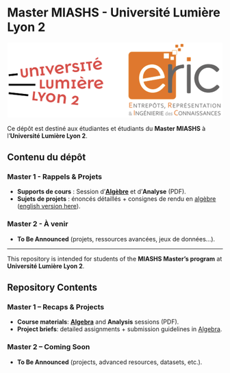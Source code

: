 # Master MIASHS - Université Lumière Lyon 2

![Logo ERIC Lyon 2](ERIC_LYON_2_logo.png)

Ce dépôt est destiné aux étudiantes et étudiants du **Master MIASHS** à l’**Université Lumière Lyon 2**.

## Contenu du dépôt

### Master 1 - Rappels & Projets
- **Supports de cours** : Session d’[**Algèbre**](/Algebre_M1/Cours_M1_ALGEBRE_Beamer.pdf) et d’**Analyse** (PDF).
- **Sujets de projets** : énoncés détaillés + consignes de rendu en [algèbre](/Algebre_M1/Projet-Algebre.pdf) ([english version here](/Algebre_M1/ENGLISH-Projet-Algebre.pdf)).


### Master 2 - À venir
- **To Be Announced** (projets, ressources avancées, jeux de données…).

---


This repository is intended for students of the **MIASHS Master’s program** at **Université Lumière Lyon 2**.


## Repository Contents

### Master 1 – Recaps & Projects
- **Course materials**: [**Algebra**](/Algebre_M1/Cours_M1_ALGEBRE_Beamer.pdf) and **Analysis** sessions (PDF).
- **Project briefs**: detailed assignments + submission guidelines in [Algebra](/Algebre_M1/ENGLISH-Projet-Algebre.pdf).

### Master 2 – Coming Soon
- **To Be Announced** (projects, advanced resources, datasets, etc.).
